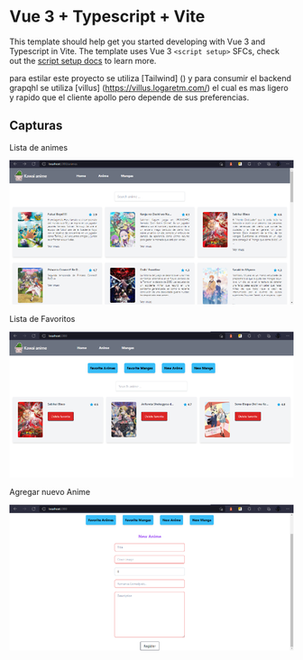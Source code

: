 # Vue 3 + Typescript + Vite

This template should help get you started developing with Vue 3 and Typescript in Vite. The template uses Vue 3 `<script setup>` SFCs, check out the [script setup docs](https://v3.vuejs.org/api/sfc-script-setup.html#sfc-script-setup) to learn more.

para estilar este proyecto se utiliza [Tailwind] () y para consumir el backend grapqhl se utiliza 
[villus] (https://villus.logaretm.com/) el cual es mas ligero y rapido que el cliente apollo pero 
depende de sus preferencias.


## Capturas

Lista de animes 

![Image text](assets/list.png)

Lista de Favoritos

![Image text](assets/favorite.png)


Agregar nuevo Anime

![Image text](assets/newmanga.png)


